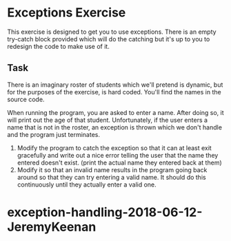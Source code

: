 # Exceptions Exercise

This exercise is designed to get you to use exceptions. There is an empty try-catch block provided which will do the catching but it's up to you to redesign the code to make use of it.

## Task

There is an imaginary roster of students which we'll pretend is dynamic, but for the purposes of the exercise, is hard coded. You'll find the names in the source code.

When running the program, you are asked to enter a name. After doing so, it will print out the age of that student. Unfortunately, if the user enters a name that is not
in the roster, an exception is thrown which we don't handle and the program just terminates.

1. Modify the program to catch the exception so that it can at least exit gracefully and write out a nice error telling the user that the name they entered doesn't exist. (print the actual name they entered back at them)
2. Modify it so that an invalid name results in the program going back around so that they can try entering a valid name. It should do this continuously until they actually enter a valid one.

# exception-handling-2018-06-12-JeremyKeenan
